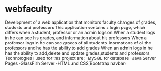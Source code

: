 # webfaculty
Development of a web application that monitors faculty changes of grades, students and professors
This application contains a login page, which differs when a student, professor or an admin logs on
When a student logs in he can see his grades, and information about his professors
When a professor logs in he can see grades of all students, inormations of all the professors and he has the ability to add grades
When an admin logs in he has the ability to add,delete and update grades,students and professors
Technologies I used for this project are:
-MySQL for database
-Java Server Pages
-GlassFish Server
-HTML and CSS(Bootstrap navbar)
